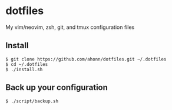 # dotfiles
My vim/neovim, zsh, git, and tmux configuration files

## Install
```
$ git clone https://github.com/ahonn/dotfiles.git ~/.dotfiles
$ cd ~/.dotfiles 
$ ./install.sh
```

## Back up your configuration
```
$ ./script/backup.sh
```
